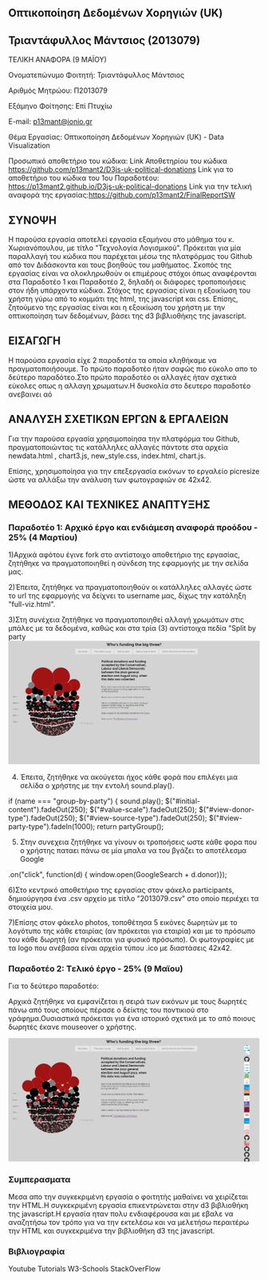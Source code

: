 ## Οπτικοποίηση Δεδομένων Χορηγιών (UK)

## Τριαντάφυλλος Μάντσιος (2013079)

ΤΕΛΙΚΗ ΑΝΑΦΟΡΑ (9 ΜΑΪΟΥ)

Ονοματεπώνυμο Φοιτητή: Τριαντάφυλλος Μάντσιος

Αριθμός Μητρώου: Π2013079

Εξάμηνο Φοίτησης: Επί Πτυχίω

E-mail: p13mant@ionio.gr

Θέμα Εργασίας: Οπτικοποίηση Δεδομένων Χορηγιών (UK) - Data Visualization

Προσωπικό αποθετήριο του κώδικα: Link Αποθετηρίου του κώδικα https://github.com/p13mant2/D3js-uk-political-donations
Link για το αποθετήριο του κώδικα του 1ου Παραδοτέου: https://p13mant2.github.io/D3js-uk-political-donations
Link για την τελική αναφορά της εργασίας:https://github.com/p13mant2/FinalReportSW

## ΣΥΝΟΨΗ

Η παρούσα εργασία αποτελεί εργασία εξαμήνου στο μάθημα του κ. Χωριανόπουλου, με τίτλο "Τεχνολογία Λογισμικού". Πρόκειται για μία παραλλαγή του κώδικα που παρέχεται μέσω της πλατφόρμας του Github από τον Διδάσκοντα και τους βοηθούς του μαθήματος. Σκοπός της εργασίας είναι να ολοκληρωθούν οι επιμέρους στόχοι όπως αναφέρονται στα Παραδοτέο 1 και Παραδοτέο 2, δηλαδή οι διάφορες τροποποιήσεις στον ήδη υπάρχοντα κώδικα. Στόχος της εργασίας είναι η εξοικίωση του χρήστη γύρω από το κομμάτι της html, της javascript και css. Επίσης, ζητούμενο της εργασίας είναι και η εξοικίωση του χρήστη με την οπτικοποίηση των δεδομένων, βάσει της d3 βιβλιοθήκης της javascript.

## ΕΙΣΑΓΩΓΗ
Η παρούσα εργασία είχε 2 παραδοτέα τα οποία κληθήκαμε να πραγματοποιήσουμε. Το πρώτο παραδοτέο ήταν σαφώς πιο εύκολο απο το δεύτερο παραδότεο.Στο πρώτο παραδοτέο οι αλλαγές ήταν σχετικά εύκολες οπως η αλλαγη χρωματων.Η δυσκολία στο δευτερο παραδοτέο ανεβαινει αό

## ΑΝΑΛΥΣΗ ΣΧΕΤΙΚΩΝ ΕΡΓΩΝ & ΕΡΓΑΛΕΙΩΝ
Για την παρούσα εργασία χρησιμοποίησα την πλατφόρμα του Github, πραγματοποιώντας τις κατάλληλες αλλαγές πάντοτε στα αρχεία newdata.html , chart3.js, new_style.css, index.html, chart.js.

Επίσης, χρησιμοποίησα για την επεξεργασία εικόνων το εργαλείο picresize ώστε να αλλάξω την ανάλυση των φωτογραφιών σε 42x42.


## ΜΕΘΟΔΟΣ ΚΑΙ ΤΕΧΝΙΚΕΣ ΑΝΑΠΤΥΞΗΣ
### Παραδοτέο 1: Αρχικό έργο και ενδιάμεση αναφορά προόδου - 25% (4 Μαρτίου)

1)Αρχικά αφότου έγινε fork στο αντίστοιχο αποθετήριο της εργασίας, ζητήθηκε να πραγματοποιηθεί η σύνδεση της εφαρμογής με την σελίδα μας.

2)Έπειτα, ζητήθηκε να πραγματοποιηθούν οι κατάλληλες αλλαγές ώστε το url της εφαρμογής να δείχνει το username μας, δίχως την κατάληξη "full-viz.html".

3)Στη συνέχεια ζητήθηκε να πραγματοποιηθεί αλλαγή χρωμάτων στις μπάλες με τα δεδομένα, καθώς και στα τρία (3) αντίστοιχα πεδία "Split by party
![picture](pic4.jpg)

4) Έπειτα, ζητήθηκε να ακούγεται ήχος κάθε φορά που επιλέγει μια σελίδα ο χρήστης με την εντολή sound.play().

if (name === "group-by-party") {
		sound.play();
		$("#initial-content").fadeOut(250);
		$("#value-scale").fadeOut(250);
		$("#view-donor-type").fadeOut(250);
		$("#view-source-type").fadeOut(250);
		$("#view-party-type").fadeIn(1000);
		return partyGroup();
    
 5) Στην συνεχεια ζητήθηκε να γίνουν οι τροποήσεις ωστε κάθε φορα που ο χρήστης παταει πάνω σε μία μπαλα να του βγάζει το αποτέλεσμα       Google 
   
   .on("click", function(d) { window.open(GoogleSearch + d.donor)});
   
  
  6)Στο κεντρικό αποθετήριο της εργασίας στον φάκελο participants, δημιούργησα ένα .csv αρχείο με τίτλο "2013079.csv" στο οποίο περιέχει    τα στοιχεία μου.
  
  7)Επίσης στον φάκελο photos, τοποθέτησα 5 εικόνες δωρητών με το λογότυπο της κάθε εταιρίας (αν πρόκειται για εταιρία) και με το      πρόσωπο του κάθε δωρητή (αν πρόκειται για φυσικό πρόσωπο). Οι φωτογραφίες με τα logo που ανέβασα είναι αρχεία τύπου .ico με διαστάσεις   42x42.
    
### Παραδοτέο 2: Tελικό έργο - 25% (9 Μαϊου)

Για το δεύτερο παραδοτέο:

Αρχικά ζητήθηκε να εμφανίζεται  η σειρά των εικόνων με τους δωρητές πάνω από τους οποίους πέρασε ο δείκτης του ποντικιού στο γράφημα.Ουσιαστικά πρόκειται για ένα ιστορικό σχετικά με το από ποιους δωρητές έκανε mouseover ο χρήστης.

![picture](pic1.jpg)

### Συμπερασματα

Μεσα απο την συγκεκριμένη εργασία ο φοιτητής μαθαίνει να χειρίζεται την HTML.Η συγκεκριμένη εργασία επικεντρώνεται στην d3 βιβλιοθήκη της javascript.Η εργασία ηταν πολυ ενδιαφέρουσα και με εβαλε να αναζητήσω τον τρόπο για να την εκτελέσω και να μελετήσω περαιτέρω την HTML και συγκεκριμένα την βιβλιοθήκη d3 της javascript.

### Βιβλιογραφία
 Youtube Tutorials
 W3-Schools
 StackOverFlow
